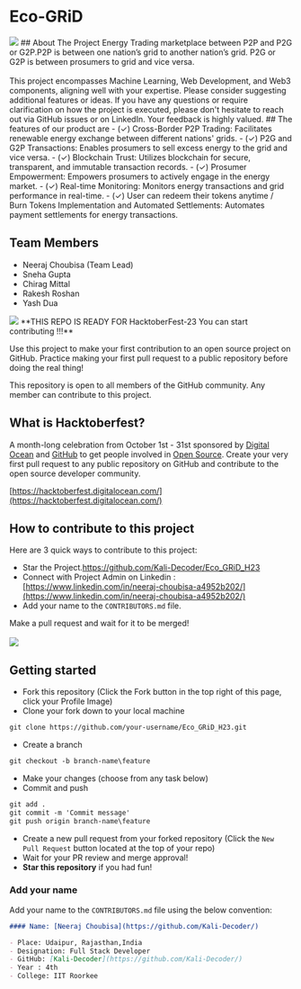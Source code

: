 # Eco-GRiD
<img src="https://ziadoua.github.io/m3-Markdown-Badges/badges/Hacktoberfest2023/hacktoberfest20232.svg">
## About The Project
Energy Trading marketplace between P2P and P2G or G2P.P2P is between  one nation’s  grid to another nation’s  grid.  P2G or G2P is between prosumers to grid and vice versa.
<br/>
<br/>
This project encompasses Machine Learning, Web Development, and Web3 components, aligning well with your expertise. Please consider suggesting additional features or ideas. If you have any questions or require clarification on how the project is executed, please don't hesitate to reach out via GitHub issues or on LinkedIn. Your feedback is highly valued.
## The features of our product are 
- (✓) Cross-Border P2P Trading: Facilitates renewable energy exchange between different nations' grids.
- (✓) P2G and G2P Transactions: Enables prosumers to sell excess energy to the grid and vice versa.
- (✓) Blockchain Trust: Utilizes blockchain for secure, transparent, and immutable transaction records.
- (✓) Prosumer Empowerment: Empowers prosumers to actively engage in the energy market.
- (✓) Real-time Monitoring: Monitors energy transactions and grid performance in real-time.
- (✓) User can redeem their tokens anytime / Burn Tokens Implementation and Automated Settlements: Automates payment settlements for energy transactions.

## Team Members
- Neeraj Choubisa (Team Lead)
- Sneha Gupta
- Chirag Mittal
- Rakesh Roshan
- Yash Dua

<img src="https://ziadoua.github.io/m3-Markdown-Badges/badges/Hacktoberfest2023/hacktoberfest20231.svg"> 
**THIS REPO IS READY FOR HacktoberFest-23 You can start contributing !!!**

Use this project to make your first contribution to an open source project on GitHub. Practice making your first pull request to a public repository before doing the real thing!

This repository is open to all members of the GitHub community. Any member can contribute to this project.

## What is Hacktoberfest?
A month-long celebration from October 1st - 31st sponsored by [Digital Ocean](https://hacktoberfest.digitalocean.com/) and [GitHub](https://github.com/blog/2433-celebrate-open-source-this-october-with-hacktoberfest) to get people involved in [Open Source](https://github.com/open-source). Create your very first pull request to any public repository on GitHub and contribute to the open source developer community.

[https://hacktoberfest.digitalocean.com/](https://hacktoberfest.digitalocean.com/)

## How to contribute to this project
Here are 3 quick ways to contribute to this project:
* Star the Project.https://github.com/Kali-Decoder/Eco_GRiD_H23
* Connect with Project Admin on Linkedin : [https://www.linkedin.com/in/neeraj-choubisa-a4952b202/](https://www.linkedin.com/in/neeraj-choubisa-a4952b202/)
* Add your name to the `CONTRIBUTORS.md` file.
  
Make a pull request and wait for it to be merged!
<br/><br/>
<img src="https://ziadoua.github.io/m3-Markdown-Badges/badges/Hacktoberfest2023/hacktoberfest20233.svg">
## Getting started
* Fork this repository (Click the Fork button in the top right of this page, click your Profile Image)
* Clone your fork down to your local machine

```markdown
git clone https://github.com/your-username/Eco_GRiD_H23.git
```

* Create a branch

```markdown
git checkout -b branch-name\feature
```

* Make your changes (choose from any task below)
* Commit and push

```markdown
git add .
git commit -m 'Commit message'
git push origin branch-name\feature
```

* Create a new pull request from your forked repository (Click the `New Pull Request` button located at the top of your repo)
* Wait for your PR review and merge approval!
* __Star this repository__ if you had fun!

### Add your name
Add your name to the `CONTRIBUTORS.md` file using the below convention:

```markdown
#### Name: [Neeraj Choubisa](https://github.com/Kali-Decoder/)

- Place: Udaipur, Rajasthan,India
- Designation: Full Stack Developer
- GitHub: [Kali-Decoder](https://github.com/Kali-Decoder/)
- Year : 4th
- College: IIT Roorkee
```





